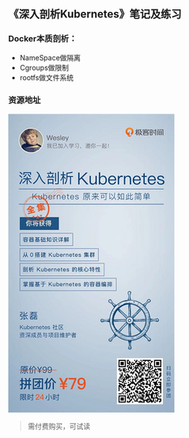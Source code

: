 ## 《深入剖析Kubernetes》笔记及练习

### Docker本质剖析：
 - NameSpace做隔离
 - Cgroups做限制
 - rootfs做文件系统

### 资源地址
![avatar](books.png)
> 需付费购买，可试读
